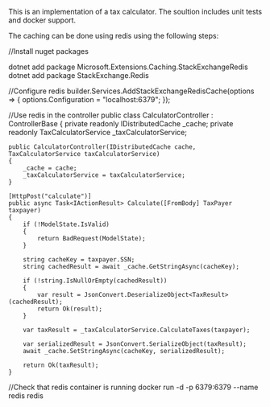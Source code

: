 This is an implementation of a tax calculator. The soultion includes unit tests and docker support.

The caching can be done using redis using the following steps:

//Install nuget packages

dotnet add package Microsoft.Extensions.Caching.StackExchangeRedis
dotnet add package StackExchange.Redis

//Configure redis 
builder.Services.AddStackExchangeRedisCache(options =>
{
    options.Configuration = "localhost:6379";
});

//Use redis in the controller
public class CalculatorController : ControllerBase
{
    private readonly IDistributedCache _cache;
    private readonly TaxCalculatorService _taxCalculatorService;

    public CalculatorController(IDistributedCache cache, TaxCalculatorService taxCalculatorService)
    {
        _cache = cache;
        _taxCalculatorService = taxCalculatorService;
    }

    [HttpPost("calculate")]
    public async Task<IActionResult> Calculate([FromBody] TaxPayer taxpayer)
    {
        if (!ModelState.IsValid)
        {
            return BadRequest(ModelState);
        }

        string cacheKey = taxpayer.SSN;
        string cachedResult = await _cache.GetStringAsync(cacheKey);

        if (!string.IsNullOrEmpty(cachedResult))
        {
            var result = JsonConvert.DeserializeObject<TaxResult>(cachedResult);
            return Ok(result);
        }

        var taxResult = _taxCalculatorService.CalculateTaxes(taxpayer);

        var serializedResult = JsonConvert.SerializeObject(taxResult);
        await _cache.SetStringAsync(cacheKey, serializedResult);

        return Ok(taxResult);
    }

//Check that redis container is running
    docker run -d -p 6379:6379 --name redis redis


